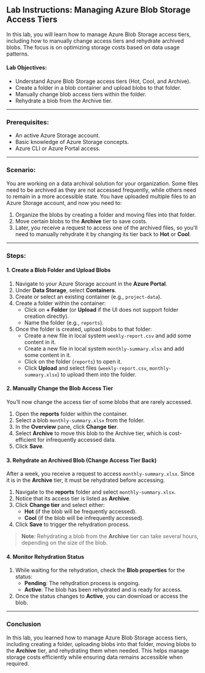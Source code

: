 ## Lab Instructions: Managing Azure Blob Storage Access Tiers

In this lab, you will learn how to manage Azure Blob Storage access tiers, including how to manually change access tiers and rehydrate archived blobs. 
The focus is on optimizing storage costs based on data usage patterns.

#### Lab Objectives:
- Understand Azure Blob Storage access tiers (Hot, Cool, and Archive).
- Create a folder in a blob container and upload blobs to that folder.
- Manually change blob access tiers within the folder.
- Rehydrate a blob from the Archive tier.

---

### Prerequisites:
- An active Azure Storage account.
- Basic knowledge of Azure Storage concepts.
- Azure CLI or Azure Portal access.

---

### Scenario:

You are working on a data archival solution for your organization. Some files need to be archived as they are not accessed frequently, while others need to remain in a more accessible state. 
You have uploaded multiple files to an Azure Storage account, and now you need to:
1. Organize the blobs by creating a folder and moving files into that folder.
2. Move certain blobs to the **Archive** tier to save costs.
3. Later, you receive a request to access one of the archived files, so you'll need to manually rehydrate it by changing its tier back to **Hot** or **Cool**.

---

### Steps:

#### 1. Create a Blob Folder and Upload Blobs

1. Navigate to your Azure Storage account in the **Azure Portal**.
2. Under **Data Storage**, select **Containers**.
3. Create or select an existing container (e.g., `project-data`).
4. Create a folder within the container:
   - Click on **+ Folder** (or **Upload** if the UI does not support folder creation directly).
   - Name the folder (e.g., `reports`).
5. Once the folder is created, upload blobs to that folder:
   - Create a new file in local system `weekly-report.csv` and add some content in it.
   - Create a new file in local system `monthly-summary.xlsx` and add some content in it.
   - Click on the folder (`reports`) to open it.   
   - Click **Upload** and select files (`weekly-report.csv`, `monthly-summary.xlsx`) to upload them into the folder.

#### 2. Manually Change the Blob Access Tier

You’ll now change the access tier of some blobs that are rarely accessed.

1. Open the **reports** folder within the container.
2. Select a blob `monthly-summary.xlsx` from the folder.
3. In the **Overview** pane, click **Change tier**.
4. Select **Archive** to move this blob to the Archive tier, which is cost-efficient for infrequently accessed data.
5. Click **Save**.

#### 3. Rehydrate an Archived Blob (Change Access Tier Back)

After a week, you receive a request to access `monthly-summary.xlsx`. Since it is in the **Archive** tier, it must be rehydrated before accessing.

1. Navigate to the **reports** folder and select `monthly-summary.xlsx`.
2. Notice that its access tier is listed as **Archive**.
3. Click **Change tier** and select either:
   - **Hot** (if the blob will be frequently accessed).
   - **Cool** (if the blob will be infrequently accessed).
4. Click **Save** to trigger the rehydration process.

> **Note**: Rehydrating a blob from the **Archive** tier can take several hours, depending on the size of the blob.

#### 4. Monitor Rehydration Status

1. While waiting for the rehydration, check the **Blob properties** for the status:
   - **Pending**: The rehydration process is ongoing.
   - **Active**: The blob has been rehydrated and is ready for access.
2. Once the status changes to **Active**, you can download or access the blob.

---

### Conclusion

In this lab, you learned how to manage Azure Blob Storage access tiers, including creating a folder, uploading blobs into that folder, moving blobs to the **Archive** tier, and rehydrating them when needed. 
This helps manage storage costs efficiently while ensuring data remains accessible when required.
